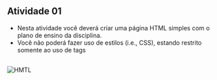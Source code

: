 ## Atividade 01
- Nesta atividade você deverá criar uma página HTML simples com o plano de ensino da disciplina. 
- Você não poderá fazer uso de estilos (i.e., CSS), estando restrito somente ao uso de tags

##
<img align="center" alt="HMTL" src="https://img.shields.io/badge/HTML5-E34F26?style=for-the-badge&logo=html5&logoColor=white">
